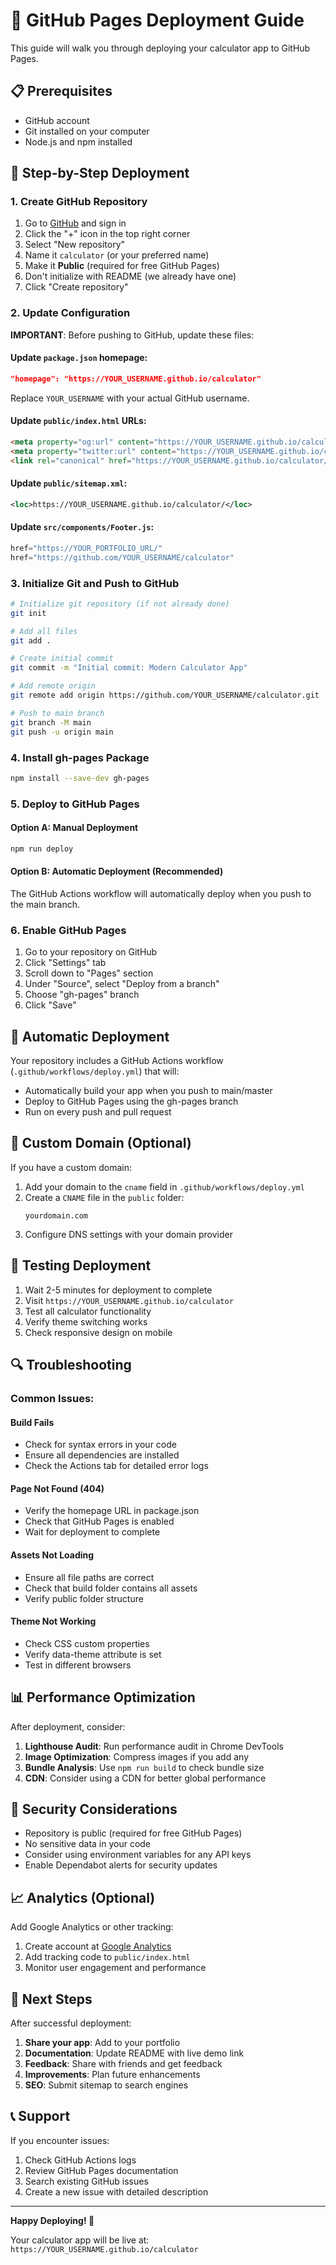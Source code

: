 # 🚀 GitHub Pages Deployment Guide

This guide will walk you through deploying your calculator app to GitHub Pages.

## 📋 Prerequisites

- GitHub account
- Git installed on your computer
- Node.js and npm installed

## 🔧 Step-by-Step Deployment

### 1. Create GitHub Repository

1. Go to [GitHub](https://github.com) and sign in
2. Click the "+" icon in the top right corner
3. Select "New repository"
4. Name it `calculator` (or your preferred name)
5. Make it **Public** (required for free GitHub Pages)
6. Don't initialize with README (we already have one)
7. Click "Create repository"

### 2. Update Configuration

**IMPORTANT**: Before pushing to GitHub, update these files:

#### Update `package.json` homepage:
```json
"homepage": "https://YOUR_USERNAME.github.io/calculator"
```
Replace `YOUR_USERNAME` with your actual GitHub username.

#### Update `public/index.html` URLs:
```html
<meta property="og:url" content="https://YOUR_USERNAME.github.io/calculator/" />
<meta property="twitter:url" content="https://YOUR_USERNAME.github.io/calculator/" />
<link rel="canonical" href="https://YOUR_USERNAME.github.io/calculator/" />
```

#### Update `public/sitemap.xml`:
```xml
<loc>https://YOUR_USERNAME.github.io/calculator/</loc>
```

#### Update `src/components/Footer.js`:
```javascript
href="https://YOUR_PORTFOLIO_URL/"
href="https://github.com/YOUR_USERNAME/calculator"
```

### 3. Initialize Git and Push to GitHub

```bash
# Initialize git repository (if not already done)
git init

# Add all files
git add .

# Create initial commit
git commit -m "Initial commit: Modern Calculator App"

# Add remote origin
git remote add origin https://github.com/YOUR_USERNAME/calculator.git

# Push to main branch
git branch -M main
git push -u origin main
```

### 4. Install gh-pages Package

```bash
npm install --save-dev gh-pages
```

### 5. Deploy to GitHub Pages

#### Option A: Manual Deployment
```bash
npm run deploy
```

#### Option B: Automatic Deployment (Recommended)
The GitHub Actions workflow will automatically deploy when you push to the main branch.

### 6. Enable GitHub Pages

1. Go to your repository on GitHub
2. Click "Settings" tab
3. Scroll down to "Pages" section
4. Under "Source", select "Deploy from a branch"
5. Choose "gh-pages" branch
6. Click "Save"

## 🔄 Automatic Deployment

Your repository includes a GitHub Actions workflow (`.github/workflows/deploy.yml`) that will:

- Automatically build your app when you push to main/master
- Deploy to GitHub Pages using the gh-pages branch
- Run on every push and pull request

## 📱 Custom Domain (Optional)

If you have a custom domain:

1. Add your domain to the `cname` field in `.github/workflows/deploy.yml`
2. Create a `CNAME` file in the `public` folder:
   ```
   yourdomain.com
   ```
3. Configure DNS settings with your domain provider

## 🧪 Testing Deployment

1. Wait 2-5 minutes for deployment to complete
2. Visit `https://YOUR_USERNAME.github.io/calculator`
3. Test all calculator functionality
4. Verify theme switching works
5. Check responsive design on mobile

## 🔍 Troubleshooting

### Common Issues:

#### Build Fails
- Check for syntax errors in your code
- Ensure all dependencies are installed
- Check the Actions tab for detailed error logs

#### Page Not Found (404)
- Verify the homepage URL in package.json
- Check that GitHub Pages is enabled
- Wait for deployment to complete

#### Assets Not Loading
- Ensure all file paths are correct
- Check that build folder contains all assets
- Verify public folder structure

#### Theme Not Working
- Check CSS custom properties
- Verify data-theme attribute is set
- Test in different browsers

## 📊 Performance Optimization

After deployment, consider:

1. **Lighthouse Audit**: Run performance audit in Chrome DevTools
2. **Image Optimization**: Compress images if you add any
3. **Bundle Analysis**: Use `npm run build` to check bundle size
4. **CDN**: Consider using a CDN for better global performance

## 🔐 Security Considerations

- Repository is public (required for free GitHub Pages)
- No sensitive data in your code
- Consider using environment variables for any API keys
- Enable Dependabot alerts for security updates

## 📈 Analytics (Optional)

Add Google Analytics or other tracking:

1. Create account at [Google Analytics](https://analytics.google.com)
2. Add tracking code to `public/index.html`
3. Monitor user engagement and performance

## 🎯 Next Steps

After successful deployment:

1. **Share your app**: Add to your portfolio
2. **Documentation**: Update README with live demo link
3. **Feedback**: Share with friends and get feedback
4. **Improvements**: Plan future enhancements
5. **SEO**: Submit sitemap to search engines

## 📞 Support

If you encounter issues:

1. Check GitHub Actions logs
2. Review GitHub Pages documentation
3. Search existing GitHub issues
4. Create a new issue with detailed description

---

**Happy Deploying! 🚀**

Your calculator app will be live at: `https://YOUR_USERNAME.github.io/calculator`
